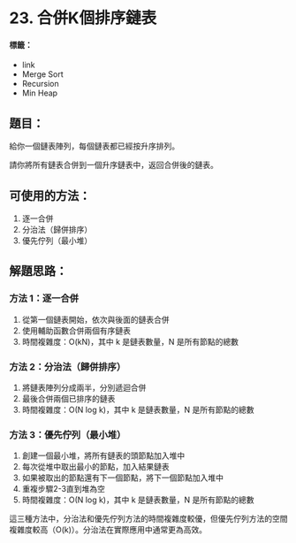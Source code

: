 # 23. 合併K個排序鏈表
#### 標籤：
- link
- Merge Sort
- Recursion
- Min Heap

## 題目：
給你一個鏈表陣列，每個鏈表都已經按升序排列。

請你將所有鏈表合併到一個升序鏈表中，返回合併後的鏈表。

## 可使用的方法：
1. 逐一合併
2. 分治法（歸併排序）
3. 優先佇列（最小堆）

## 解題思路： 
### 方法 1：逐一合併
1. 從第一個鏈表開始，依次與後面的鏈表合併
2. 使用輔助函數合併兩個有序鏈表
3. 時間複雜度：O(kN)，其中 k 是鏈表數量，N 是所有節點的總數

### 方法 2：分治法（歸併排序）
1. 將鏈表陣列分成兩半，分別遞迴合併
2. 最後合併兩個已排序的鏈表
3. 時間複雜度：O(N log k)，其中 k 是鏈表數量，N 是所有節點的總數

### 方法 3：優先佇列（最小堆）
1. 創建一個最小堆，將所有鏈表的頭節點加入堆中
2. 每次從堆中取出最小的節點，加入結果鏈表
3. 如果被取出的節點還有下一個節點，將下一個節點加入堆中
4. 重複步驟2-3直到堆為空
5. 時間複雜度：O(N log k)，其中 k 是鏈表數量，N 是所有節點的總數

這三種方法中，分治法和優先佇列方法的時間複雜度較優，但優先佇列方法的空間複雜度較高（O(k)）。分治法在實際應用中通常更為高效。
